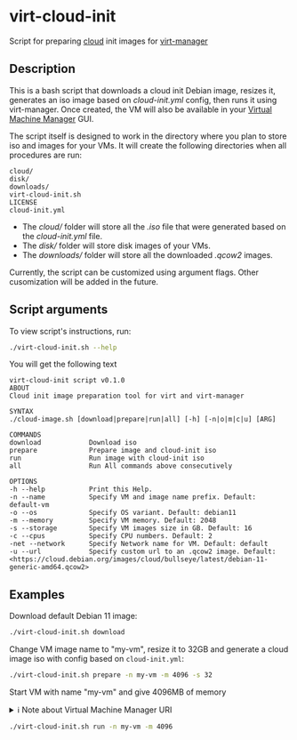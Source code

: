 # virt-cloud-init

Script for preparing [cloud](https://github.com/canonical/cloud-init) init images for [virt-manager](https://virt-manager.org/)

## Description

This is a bash script that downloads a cloud init Debian image, resizes it, generates an iso image based on *cloud-init.yml* config, then runs it using virt-manager. Once created, the VM will also be available in your [Virtual Machine Manager](https://virt-manager.org/) GUI.

The script itself is designed to work in the directory where you plan to store iso and images for your VMs. It will create the following directories when all procedures are run:

```text
cloud/
disk/
downloads/
virt-cloud-init.sh
LICENSE
cloud-init.yml
```

- The *cloud/* folder will store all the *.iso* file that were generated based on the *cloud-init.yml* file.
- The *disk/* folder will store disk images of your VMs.
- The *downloads/* folder will store all the downloaded *.qcow2* images.

Currently, the script can be customized using argument flags. Other cusomization will be added in the future.

## Script arguments

To view script's instructions, run:

```bash
./virt-cloud-init.sh --help
```

You will get the following text

```text
virt-cloud-init script v0.1.0
ABOUT
Cloud init image preparation tool for virt and virt-manager

SYNTAX
./cloud-image.sh [download|prepare|run|all] [-h] [-n|o|m|c|u] [ARG]

COMMANDS
download            Download iso
prepare             Prepare image and cloud-init iso
run                 Run image with cloud-init iso
all                 Run All commands above consecutively

OPTIONS
-h --help           Print this Help.
-n --name           Specify VM and image name prefix. Default: default-vm
-o --os             Specify OS variant. Default: debian11
-m --memory         Specify VM memory. Default: 2048
-s --storage        Specify VM images size in GB. Default: 16
-c --cpus           Specify CPU numbers. Default: 2
-net --network      Specify Network name for VM. Default: default
-u --url            Specify custom url to an .qcow2 image. Default: <https://cloud.debian.org/images/cloud/bullseye/latest/debian-11-generic-amd64.qcow2>
```

## Examples

Download default Debian 11 image:

```bash
./virt-cloud-init.sh download
```

Change VM image name to "my-vm", resize it to 32GB and generate a cloud image iso with config based on `cloud-init.yml`:

```bash
./virt-cloud-init.sh prepare -n my-vm -m 4096 -s 32
```

Start VM with name "my-vm" and give 4096MB of memory

<details>
<summary>ℹ Note about Virtual Machine Manager URI</summary>

By default, libvert uses `qemu:///session` URI, hence, VMs created with `virt-install` will not appear in your Virtual Machine Manager GUI. To fix this issue, export the following variable:

```bash
export LIBVIRT_DEFAULT_URI="qemu:///system"
```

More info on this issue on [StackOverflow](https://stackoverflow.com/questions/35683443/why-are-my-vms-visible-to-either-virsh-virt-manager-but-not-both)

</details>

```bash
./virt-cloud-init.sh run -n my-vm -m 4096
```
